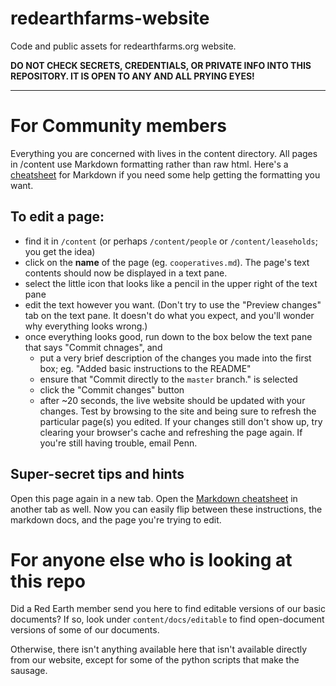 # redearthfarms-website

Code and public assets for redearthfarms.org website.

**DO NOT CHECK SECRETS, CREDENTIALS, OR PRIVATE INFO INTO THIS REPOSITORY. IT IS OPEN TO ANY AND ALL PRYING EYES!**

---

# For Community members

Everything you are concerned with lives in the content directory. All pages in /content use Markdown formatting rather than raw html. Here's a [cheatsheet](https://github.com/adam-p/markdown-here/wiki/Markdown-Cheatsheet) for Markdown if you need some help getting the formatting you want.

## To edit a page:
* find it in `/content` (or perhaps `/content/people` or `/content/leaseholds`; you get the idea)
* click on the **name** of the page (eg. `cooperatives.md`). The page's text contents should now be displayed in a text pane.
* select the little icon that looks like a pencil in the upper right of the text pane
* edit the text however you want. (Don't try to use the "Preview changes" tab on the text pane. It doesn't do what you expect, and you'll wonder why everything looks wrong.)
* once everything looks good, run down to the box below the text pane that says "Commit chnages", and
  * put a very brief description of the changes you made into the first box; eg. "Added basic instructions to the README"
  * ensure that "Commit directly to the `master` branch." is selected
  * click the "Commit changes" button
  * after ~20 seconds, the live website should be updated with your changes. Test by browsing to the site and being sure to refresh the particular page(s) you edited. If your changes still don't show up, try clearing your browser's cache and refreshing the page again. If you're still having trouble, email Penn.
  
## Super-secret tips and hints
Open this page again in a new tab. Open the [Markdown cheatsheet](https://github.com/adam-p/markdown-here/wiki/Markdown-Cheatsheet) in another tab as well. Now you can easily flip between these instructions, the markdown docs, and the page you're trying to edit.


# For anyone else who is looking at this repo

Did a Red Earth member send you here to find editable versions of our basic documents? If so, look under `content/docs/editable` to find open-document versions of some of our documents.

Otherwise, there isn't anything available here that isn't available directly from our website, except for some of the python scripts that make the sausage.
